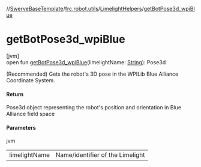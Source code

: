 //[SwerveBaseTemplate](../../../index.md)/[frc.robot.utils](../index.md)/[LimelightHelpers](index.md)/[getBotPose3d_wpiBlue](get-bot-pose3d_wpi-blue.md)

# getBotPose3d_wpiBlue

[jvm]\
open fun [getBotPose3d_wpiBlue](get-bot-pose3d_wpi-blue.md)(limelightName: [String](https://docs.oracle.com/javase/8/docs/api/java/lang/String.html)): Pose3d

(Recommended) Gets the robot's 3D pose in the WPILib Blue Alliance Coordinate System.

#### Return

Pose3d object representing the robot's position and orientation in Blue Alliance field space

#### Parameters

jvm

| | |
|---|---|
| limelightName | Name/identifier of the Limelight |
